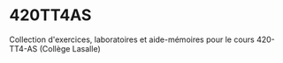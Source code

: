 # 420TT4AS

Collection d'exercices, laboratoires et aide-mémoires pour le cours 420-TT4-AS (Collège Lasalle)
